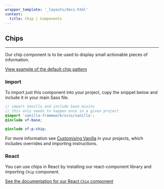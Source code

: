 ```yaml
---
wrapper_template: '_layouts/docs.html'
context:
  title: Chip | Components
---
```


## Chips

<hr>

Our chip component is to be used to display small actionable pieces of information.

<div class="embedded-example"><a href="/docs/examples/patterns/chip/with-dismiss" class="js-example">
View example of the default chip pattern
</a></div>

### Import

To import just this component into your project, copy the snippet below and include it in your main Sass file.

```scss
// import Vanilla and include base mixins
// this only needs to happen once in a given project
@import 'vanilla-framework/scss/vanilla';
@include vf-base;

@include vf-p-chip;
```

For more information see [Customising Vanilla](/docs/customising-vanilla/) in your projects, which includes overrides and importing instructions.

### React

You can use chips in React by installing our react-component library and importing `Chip` component.

[See the documentation for our React `Chip` component](https://canonical-web-and-design.github.io/react-components/?path=/docs/chip--default-story#chip)
